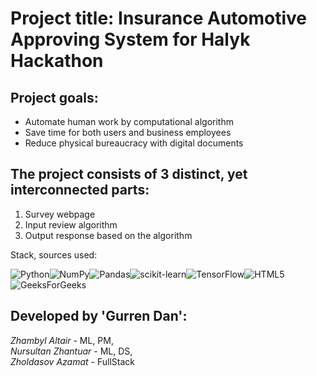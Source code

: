 <h1>Project title: Insurance Automotive Approving System for Halyk Hackathon</h1>
<h2>Project goals:</h2>
<ul>
  <li>Automate human work by computational algorithm</li>
  <li>Save time for both users and business employees</li>
  <li>Reduce physical bureaucracy with digital documents</li>
</ul>

<h2>The project consists of 3 distinct, yet interconnected parts:</h2>
<ol>
  <li>Survey webpage</li>
  <li>Input review algorithm</li>
  <li>Output response based on the algorithm</li>
</ol>

Stack, sources used:

![Python](https://img.shields.io/badge/python-3670A0?style=for-the-badge&logo=python&logoColor=ffdd54)![NumPy](https://img.shields.io/badge/numpy-%23013243.svg?style=for-the-badge&logo=numpy&logoColor=white)![Pandas](https://img.shields.io/badge/pandas-%23150458.svg?style=for-the-badge&logo=pandas&logoColor=white)![scikit-learn](https://img.shields.io/badge/scikit--learn-%23F7931E.svg?style=for-the-badge&logo=scikit-learn&logoColor=white)![TensorFlow](https://img.shields.io/badge/TensorFlow-%23FF6F00.svg?style=for-the-badge&logo=TensorFlow&logoColor=white)![HTML5](https://img.shields.io/badge/html5-%23E34F26.svg?style=for-the-badge&logo=html5&logoColor=white)![GeeksForGeeks](https://img.shields.io/badge/GeeksforGeeks-gray?style=for-the-badge&logo=geeksforgeeks&logoColor=35914c)

<h2>Developed by 'Gurren Dan':</h2>

<i>Zhambyl Altair</i> - ML, PM,</br>
<i>Nursultan Zhantuar</i> - ML, DS,</br>
<i>Zholdasov Azamat</i> - FullStack</br>


